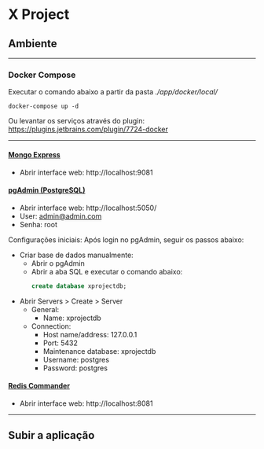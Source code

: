 # X Project

## Ambiente

---
### Docker Compose
Executar o comando abaixo a partir da pasta *./app/docker/local/*

    docker-compose up -d

Ou levantar os serviços através do plugin: https://plugins.jetbrains.com/plugin/7724-docker

---
#### [Mongo Express](https://github.com/mongo-express/mongo-express)
- Abrir interface web: http://localhost:9081

#### [pgAdmin (PostgreSQL)](https://www.pgadmin.org)
- Abrir interface web: http://localhost:5050/
- User: admin@admin.com
- Senha: root

Configurações iniciais:
Após login no pgAdmin, seguir os passos abaixo:

- Criar base de dados manualmente:
  - Abrir o pgAdmin
  - Abrir a aba SQL e executar o comando abaixo:
    ```sql
    create database xprojectdb;
    ```
- Abrir Servers > Create > Server
  - General:
    - Name: xprojectdb
  - Connection:
    - Host name/address: 127.0.0.1
    - Port: 5432
    - Maintenance database: xprojectdb
    - Username: postgres
    - Password: postgres

#### [Redis Commander](https://www.npmjs.com/package/redis-commander)
- Abrir interface web: http://localhost:8081

---

## Subir a aplicação

